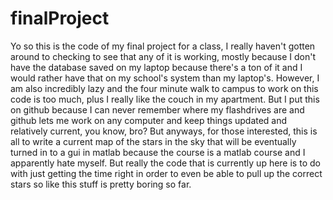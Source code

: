 # finalProject
Yo so this is the code of my final project for a class, I really haven't gotten around to checking to see that any of it is working, mostly because I don't have the database saved on my laptop because there's a ton of it and I would rather have that on my school's system than my laptop's. However, I am also incredibly lazy and the four minute walk to campus to work on this code is too much, plus I really like the couch in my apartment. But I put this on github because I can never remember where my flashdrives are and github lets me work on any computer and keep things updated and relatively current, you know, bro? 
But anyways, for those interested, this is all to write a current map of the stars in the sky that will be eventually turned in to a gui in matlab because the course is a matlab course and I apparently hate myself. But really the code that is currently up here is to do with just getting the time right in order to even be able to pull up the correct stars so like this stuff is pretty boring so far.
